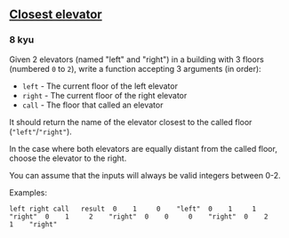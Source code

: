 <h2><a href=https://www.codewars.com/kata/5c374b346a5d0f77af500a5a/train/python target="_blank">Closest elevator</a></h2><h3>8 kyu</h3><p>Given 2 elevators (named "left" and "right") in a building with 3 floors (numbered <code>0</code> to <code>2</code>), write a function accepting 3 arguments (in order):</p><ul><li><code>left</code> - The current floor of the left elevator</li><li><code>right</code> - The current floor of the right elevator</li><li><code>call</code> -  The floor that called an elevator</li></ul><p>It should return the name of the elevator closest to the called floor (<code>"left"</code>/<code>"right"</code>).</p><p>In the case where both elevators are equally distant from the called floor, choose the elevator to the right.</p><p>You can assume that the inputs will always be valid integers between 0-2.</p><p>Examples:</p><pre><code>left right call   result  0    1     0    "left"  0    1     1    "right"  0    1     2    "right"  0    0     0    "right"  0    2     1    "right"</code></pre>